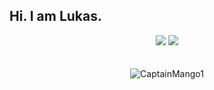 ## Hi. I am Lukas.
<div align="center">
  <img src="https://komarev.com/ghpvc/?username=CaptainMango1&color=green"/>
  <a href="https://discord.com/users/604793540395925536"><img src="https://lanyard.cnrad.dev/api/604793540395925536" /></a>
  <br>
  <br>
  <br>
  <img src="https://github-profile-trophy.vercel.app/?username=CaptainMango1&theme=gruvbox&row=3&column=2" alt="CaptainMango1" />
  </div>
